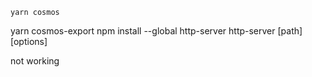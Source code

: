 ```
yarn cosmos
```

yarn cosmos-export
npm install --global http-server
http-server [path] [options]

not working
